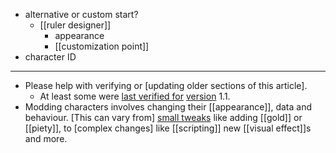 - alternative or custom start?
    - [[ruler designer]]
        - appearance
        - [[customization point]]
- character ID
- ---
- Please help with verifying or [updating older sections of this article].
    - At least some were [last verified for](((GCtb5pCUl))) [version](https://ck3.paradoxwikis.com/CK3_Wiki:Versioning) 1.1.
- Modding characters involves changing their [[appearance]], data and behaviour. [This can vary from] [small tweaks](((LPt3Ke05z))) like adding [[gold]] or [[piety]], to [complex changes] like [[scripting]] new [[visual effect]]s and more.
